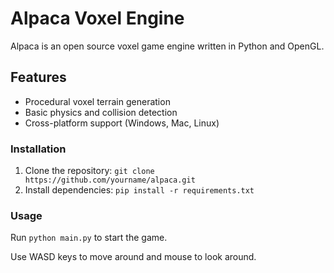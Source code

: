 # Alpaca Voxel Engine 

Alpaca is an open source voxel game engine written in Python and OpenGL. 

## Features

- Procedural voxel terrain generation
- Basic physics and collision detection
- Cross-platform support (Windows, Mac, Linux)

### Installation

1. Clone the repository: `git clone https://github.com/yourname/alpaca.git`
2. Install dependencies: `pip install -r requirements.txt`

### Usage

Run `python main.py` to start the game.

Use WASD keys to move around and mouse to look around. 